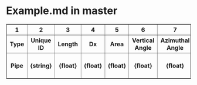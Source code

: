 # Example.md in master


<table border=1>
<tr>
<th>1</th><th>2</th><th>3</th><th>4</th><th>5</th><th>6</th><th>7</th><th>8</th><th>9</th><th>10</th><th>11</th><th>12</th><th>13</th><th>14</th><th>15</th><th>16</th><th>17</th><th>18</th><th>19</th><th>20</th><th>21</th><th>22</th>
</tr>
<tr>
<th>Type</th><th>Unique ID</th><th>Length</th><th>Dx</th><th>Area</th><th>Vertical Angle</th><th>Azimuthal Angle</th><th>K+</th><th>K-</th><th>Name</th><th>Drawing</th><th>Force number</th><th></th><th></th><th></th><th></th><th>Roughness</th><th></th><th></th><th></th><th>Volume flags</th><th>Junction flags</th>
</tr>
<tr>
<th>Pipe</th><th>{string}</th><th>{float}</th><th>{float}</th><th>{float}</th><th>{float}</th><th>{float}</th><th>{float}</th><th>{float}</th><th>optional {string}</th><th>optional {string}</th><th>optional {int}</th><th>{empty}</th><th>{empty}</th><th>{empty}</th><th>{empty}</th><th>{float}</th><th>{empty}</th><th>{empty}</th><th>{empty}</th><th>optional {binary string}</th><th>optional {binary string}</th>
</tr>
</table>
